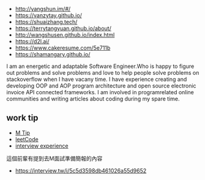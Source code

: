 - http://yangshun.im/#/
- https://vanzytay.github.io/
- https://shuaizhang.tech/
- https://terrytangyuan.github.io/about/
- http://wangshusen.github.io/index.html
- https://d2l.ai/
- https://www.cakeresume.com/5e711b
- https://shamangary.github.io/

I am an energetic and adaptable Software Engineer.Who is happy to figure out problems and solve problems and love to help people solve problems on stackoverflow when I have vacany time. I have experience creating and developing OOP and AOP program architecture and open source electronic invoice API connected frameworks. I am involved in programrelated online communities and writing articles about coding during my spare time.

## work tip
- [M Tip](https://www.1111.com.tw/1000w/fanshome/discussTopic.asp?cat=FANS&id=298305)
- [leetCode](https://leetcode.com/list/xoqag3yj/)
- [interview experience](http://disp.ee.ntu.edu.tw/class/%E9%9D%A2%E8%A9%A6%E6%BA%96%E5%82%99%E7%B6%93%E9%A9%97%E5%88%86%E4%BA%AB.pdf)


這個前輩有提到去M面試準備簡報的內容
- https://interview.tw/i/5c5d3598db461026a55d9652